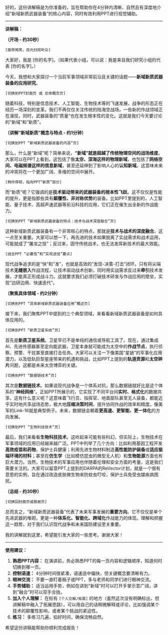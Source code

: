 好的，这份讲解稿是为你准备的，旨在帮助你在4分钟内清晰、自然且有深度地介绍“新域新质武器装备”的核心内容，同时有效利用PPT进行视觉辅助。

---

**讲解稿：**

**（开场 - 约30秒）**

`[面带微笑，目光扫视听众]`

大家好，我是 [你的名字]。（如果代表小组，可以说：我是来自我们研究小组的代表 [你的名字]。）

今天，我想和大家探讨一个当前军事领域非常前沿且关键的话题——**新域新质武器装备的应用研究**。

`[切换到PPT封面页 或 总体概念页]`

随着科技，特别是信息技术、人工智能、生物技术等的飞速发展，战争的形态正在经历一场深刻的变革。我们不再仅仅关注传统的陆海空战场，一些新的作战领域正在涌现，同时，武器装备的“质量”也在发生根本性的变化。这就是我们今天要讨论的“新域”和“新质”。

**（讲解“新域新质”概念与特点 - 约1分钟）**

`[切换到PPT “新域新质武器装备的内涵”页]`

那么，什么是“新域”呢？简单来说，**“新域”就是超越了传统物理空间的战场维度**。大家可以在PPT上看到，这包括了像**太空、深海这样的物理新域**，也包括了**网络空间、电磁频谱这样的信息新域**，甚至还延伸到了影响人心的**认知新域**。这意味未来的冲突将在一个更加广阔、多维的空间中展开。

`[稍作停顿，指向PPT“新质”部分]`

而“新质”呢？它强调的是**技术驱动带来的武器装备的根本性飞跃**。这不仅仅是性能的提升，更是指那些具有**颠覆性、非对称优势**的装备。比如PPT里提到的，人工智能、量子技术、高超声速武器等前沿科技的应用，它们正在催生出全新的作战能力。

`[切换到PPT “新域新质武器装备的特点：技术与战术深度融合”页]`

这种新域新质武器装备有一个非常核心的特点，那就是**技术与战术的深度融合**。这一点至关重要。大家可以想一下，再先进的技术如果脱离了实战需求和战术运用，可能就成了“屠龙之技”；反过来，固守传统战术，也无法发挥新技术的最大效能。

`[结合PPT “必要性”和“实现途径”要点]`

现代战争追求的是“快”和“准”，也就是高效的“发现-决策-打击”闭环。只有将尖端技术**无缝嵌入**作战流程，让技术驱动战术创新，同时用实战需求反过来**牵引**技术发展，才能真正形成战斗力。这就要求我们必须打破技术研发与作战应用的壁垒，实现“边研边用、快速迭代”。

**（聚焦具体领域 - 约2分钟）**

`[切换到PPT “具体新域新质武器装备应用”概述页]`

接下来，我们聚焦PPT中提到的三个典型领域，来看看新域新质武器装备是如何具体应用的。

`[切换到PPT “新质卫星系统”页]`

首先是**新质卫星系统**。卫星早已不是单纯的通信或导航工具了。现在，通过集成AI、先进传感器甚至定向能武器，卫星本身就可能成为太空中的**作战节点**，执行侦察、预警、干扰甚至直接打击任务。大家可以关注一下像美国“星链”的军事化应用潜力，以及低轨巨型星座带来的机遇和挑战，比如PPT上提到的**轨道资源**和**太空碎片**问题，这都是未来太空博弈的关键。

`[切换到PPT “数据链技术”页]`

其次是**数据链技术**。如果说现代战争是一个体系对抗，那么数据链就好比是这个体系的“**神经网络**”。正如PPT所展示的，它实现了不同平台间**实时、格式化**的数据共享。这有什么意义呢？这意味着飞行员、指挥官、地面部队甚至无人装备，都能近乎实时地共享战场态势，极大地**压缩决策时间**，提升协同作战的效率和精度。像美军的Link-16就是典型例子。未来，数据链会朝着**更高速、更智能、更一体化**的方向发展。

`[切换到PPT “生物科技技术”页]`

最后，我们来看看**生物科技技术**。这听起来可能有些科幻，但实际上，生物技术在军事领域的应用已经越来越广泛。PPT中列举了几个方向：比如利用基因工程开发**高效疫苗和药物**，保护士兵健康；利用先进生物材料制造**高性能防护装备**或**适应极端环境的材料**；甚至在**仿生学**（比如模仿昆虫的微型无人机）和**生物能源**方面也有巨大潜力。当然，生物技术的军事应用也伴随着伦理和安全方面的考量，这是我们需要关注的。大家可以留意PPT上提到的DARPA的ReVector计划，就是一个很有意思的实例，旨在通过改造皮肤微生物来防蚊虫叮咬，保护士兵免受虫媒疾病困扰。

**（总结 - 约30秒）**

`[切换回封面页或致谢页]`

总而言之，“新域新质武器装备”代表了未来军事发展的**重要方向**。它不仅仅是单个先进武器的堆砌，更是一种**体系化、智能化、跨域化**作战能力的体现。理解和把握这一趋势，对于我们认识现代战争和未来国防建设至关重要。

我的讲解就到这里，希望能引发大家的一些思考。谢谢大家！

---

**使用建议：**

1.  **熟悉PPT内容：** 在演讲前，务必熟悉PPT的每一页内容和逻辑顺序，知道何时切换到哪一页。
2.  **控制语速：** 4分钟时间很紧凑，语速适中偏快，但关键概念要清晰有力。
3.  **眼神交流：** 不要一直盯着稿子或PPT，多与老师和同学们进行眼神交流。
4.  **手势辅助：** 适当运用手势，例如在讲到“新域”时可以打开手掌示意广阔，讲到“融合”时可以双手合拢。
5.  **加入个人理解：** 在标有 `[个人见解/拓展]` 的地方（虽然这次没有明确标出，但讲解稿中融入了拓展思路），可以用自己的话稍微解释或评论，比如强调某个技术的颠覆性影响，或者某个挑战的紧迫性。
6.  **练习：** 多练习几遍，掐好时间，确保流畅自然。

希望这份讲稿能帮助你顺利完成报告！